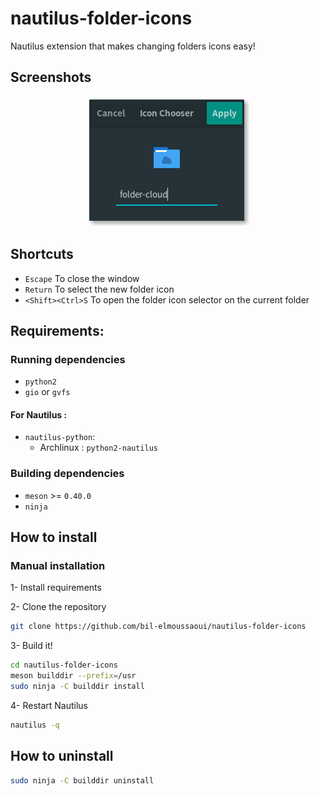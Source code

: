 # nautilus-folder-icons

Nautilus extension that makes changing folders icons easy!




## Screenshots

<div align="center"><img src="screenshots/screenshot1.png" alt="Preview" /></div>

## Shortcuts

- `Escape` To close the window
- `Return` To select the new folder icon
- `<Shift><Ctrl>S` To open the folder icon selector on the current folder


## Requirements:

### Running dependencies

- `python2`
- `gio` or `gvfs`

#### For Nautilus :

- `nautilus-python`:
  - Archlinux : `python2-nautilus`

### Building dependencies

- `meson` >= `0.40.0`
- `ninja`

## How to install
### Manual installation

1- Install requirements

2- Clone the repository

```bash
git clone https://github.com/bil-elmoussaoui/nautilus-folder-icons
```

3- Build it!

```bash
cd nautilus-folder-icons
meson builddir --prefix=/usr
sudo ninja -C builddir install
```


4- Restart Nautilus

```bash
nautilus -q
```

## How to uninstall

```bash
sudo ninja -C builddir uninstall
```
